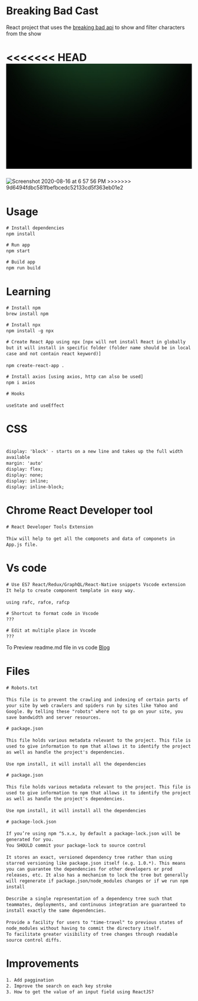 # Breaking Bad Cast

React project that uses the [breaking bad api](https://breakingbadapi.com/documentation) to show and filter characters from the show

<<<<<<< HEAD
![alt text](./src/img/bg.jpg)
=======
<img width="1438" alt="Screenshot 2020-08-16 at 6 57 56 PM" src="https://user-images.githubusercontent.com/22203782/90335399-6bb00980-dff2-11ea-9df9-4a7491089d25.png">
>>>>>>> 9d6494fdbc581fbefbcedc52133cd5f363eb01e2

# Usage

```
# Install dependencies
npm install
```

```
# Run app
npm start
```

```
# Build app
npm run build
```

# Learning

```
# Install npm
brew install npm
```

```
# Install npx
npm install -g npx
```

```
# Create React App using npx [npx will not install React in globally but it will install in specific folder (folder name should be in local case and not contain react keyword)]

npm create-react-app .
```

```
# Install axios [using axios, http can also be used]
npm i axios
```

```
# Hooks

useState and useEffect
```

# CSS

```

display: 'block' - starts on a new line and takes up the full width available
margin: 'auto'
display: flex;
display: none;
display: inline;
display: inline-block;

```

# Chrome React Developer tool

```
# React Developer Tools Extension

Thiw will help to get all the componets and data of componets in App.js file.
```

# Vs code 

```
# Use ES7 React/Redux/GraphQL/React-Native snippets Vscode extension
It help to create component template in easy way.

using rafc, rafce, rafcp
```

```
# Shortcut to format code in Vscode
???
```

```
# Edit at multiple place in Vscode
???
```

To Preview readme.md file in vs code [Blog](https://code.visualstudio.com/docs/languages/markdown)

# Files 

```
# Robots.txt 

This file is to prevent the crawling and indexing of certain parts of your site by web crawlers and spiders run by sites like Yahoo and Google. By telling these "robots" where not to go on your site, you save bandwidth and server resources.
```

```
# package.json 

This file holds various metadata relevant to the project. This file is used to give information to npm that allows it to identify the project as well as handle the project's dependencies.

Use npm install, it will install all the dependencies
```


```
# package.json 

This file holds various metadata relevant to the project. This file is used to give information to npm that allows it to identify the project as well as handle the project's dependencies.

Use npm install, it will install all the dependencies
```

```
# package-lock.json

If you’re using npm ^5.x.x, by default a package-lock.json will be generated for you.
You SHOULD commit your package-lock to source control

It stores an exact, versioned dependency tree rather than using starred versioning like package.json itself (e.g. 1.0.*). This means you can guarantee the dependencies for other developers or prod releases, etc. It also has a mechanism to lock the tree but generally will regenerate if package.json/node_modules changes or if we run npm install 

Describe a single representation of a dependency tree such that teammates, deployments, and continuous integration are guaranteed to install exactly the same dependencies.

Provide a facility for users to "time-travel" to previous states of node_modules without having to commit the directory itself.
To facilitate greater visibility of tree changes through readable source control diffs.
```

# Improvements

```
1. Add paggination
2. Improve the search on each key stroke
3. How to get the value of an input field using ReactJS?
```
